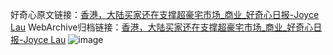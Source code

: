 好奇心原文链接：[香港，大陆买家还在支撑超豪宅市场_商业_好奇心日报-Joyce Lau](https://www.qdaily.com/articles/1587.html)
WebArchive归档链接：[香港，大陆买家还在支撑超豪宅市场_商业_好奇心日报-Joyce Lau](http://web.archive.org/web/20190623145930/https://www.qdaily.com/articles/1587.html)
![image](http://ww3.sinaimg.cn/large/007d5XDply1g3v4gvtujqj30u04nvx6p)